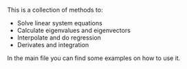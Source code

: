This is a collection of methods to:
- Solve linear system equations
- Calculate eigenvalues and eigenvectors
- Interpolate and do regression
- Derivates and integration

In the main file you can find some examples on how to use it.